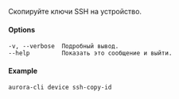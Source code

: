 Скопируйте ключи SSH на устройство.

#### Options

```shell
-v, --verbose  Подробный вывод.
--help         Показать это сообщение и выйти.
```

#### Example

```shell
aurora-cli device ssh-copy-id
```
